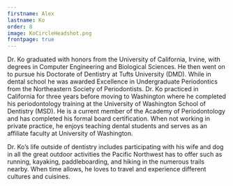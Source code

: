 ```yaml
---
firstname: Alex
lastname: Ko
order: 8
image: KoCircleHeadshot.png
frontpage: true
---
```

Dr. Ko graduated with honors from the University of California, Irvine, with degrees in Computer Engineering and Biological Sciences. He then went on to pursue his Doctorate of Dentistry at Tufts University (DMD).  While in dental school he was awarded Excellence in Undergraduate Periodontics from the Northeastern Society of Periodontists.  Dr. Ko practiced in California for three years before moving to Washington where he completed his periodontology training at the University of Washington School of Dentistry (MSD).  He is a current member of the Academy of Periodontology and has completed his formal board certification. When not working in private practice, he enjoys teaching dental students and serves as an affiliate faculty at University of Washington.

Dr. Ko’s life outside of dentistry includes participating with his wife and dog in all the great outdoor activities the Pacific Northwest has to offer such as running, kayaking, paddleboarding, and hiking in the numerous trails nearby. When time allows, he loves to travel and experience different cultures and cuisines.
